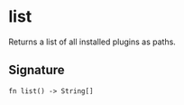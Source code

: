 # list

Returns a list of all installed plugins as paths.
## Signature

```nogscript
fn list() -> String[]
```

